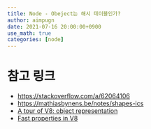 ```yaml
---
title: Node - Obeject는 해시 테이블인가?
author: aimpugn
date: 2021-07-16 20:00:00+0900
use_math: true
categories: [node]
---
```



# 참고 링크

- <https://stackoverflow.com/a/62064106>
- <https://mathiasbynens.be/notes/shapes-ics>
- [A tour of V8: object representation](https://www.jayconrod.com/posts/52/a-tour-of-v8-object-representation)
- [Fast properties in V8](https://v8.dev/blog/fast-properties)
